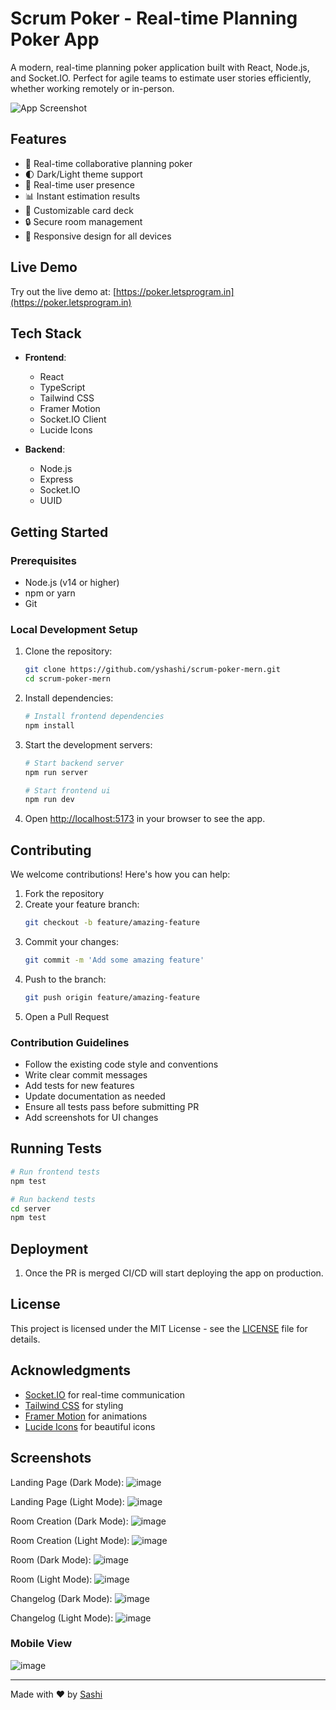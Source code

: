 # Scrum Poker - Real-time Planning Poker App

A modern, real-time planning poker application built with React, Node.js, and Socket.IO. Perfect for agile teams to estimate user stories efficiently, whether working remotely or in-person.

![App Screenshot](https://github.com/user-attachments/assets/9f3ad3ee-110e-4f33-99f8-a8046ed7deb0)

## Features

- 🎯 Real-time collaborative planning poker
- 🌓 Dark/Light theme support
- 👥 Real-time user presence
- 📊 Instant estimation results
- 🎲 Customizable card deck
- 🔒 Secure room management
- 📱 Responsive design for all devices

## Live Demo

Try out the live demo at: [https://poker.letsprogram.in](https://poker.letsprogram.in)

## Tech Stack

- **Frontend**:
  - React
  - TypeScript
  - Tailwind CSS
  - Framer Motion
  - Socket.IO Client
  - Lucide Icons

- **Backend**:
  - Node.js
  - Express
  - Socket.IO
  - UUID

## Getting Started

### Prerequisites

- Node.js (v14 or higher)
- npm or yarn
- Git

### Local Development Setup

1. Clone the repository:
   ```bash
   git clone https://github.com/yshashi/scrum-poker-mern.git
   cd scrum-poker-mern
   ```

2. Install dependencies:
   ```bash
   # Install frontend dependencies
   npm install
   ```

4. Start the development servers:
   ```bash
   # Start backend server
   npm run server

   # Start frontend ui
   npm run dev
   ```

5. Open [http://localhost:5173](http://localhost:5173) in your browser to see the app.

## Contributing

We welcome contributions! Here's how you can help:

1. Fork the repository
2. Create your feature branch:
   ```bash
   git checkout -b feature/amazing-feature
   ```
3. Commit your changes:
   ```bash
   git commit -m 'Add some amazing feature'
   ```
4. Push to the branch:
   ```bash
   git push origin feature/amazing-feature
   ```
5. Open a Pull Request

### Contribution Guidelines

- Follow the existing code style and conventions
- Write clear commit messages
- Add tests for new features
- Update documentation as needed
- Ensure all tests pass before submitting PR
- Add screenshots for UI changes

## Running Tests

```bash
# Run frontend tests
npm test

# Run backend tests
cd server
npm test
```

## Deployment

1. Once the PR  is merged CI/CD will start deploying the app on production.

## License

This project is licensed under the MIT License - see the [LICENSE](LICENSE) file for details.

## Acknowledgments

- [Socket.IO](https://socket.io/) for real-time communication
- [Tailwind CSS](https://tailwindcss.com/) for styling
- [Framer Motion](https://www.framer.com/motion/) for animations
- [Lucide Icons](https://lucide.dev/) for beautiful icons

## Screenshots
Landing Page (Dark Mode):
![image](https://github.com/user-attachments/assets/9f3ad3ee-110e-4f33-99f8-a8046ed7deb0)

Landing Page (Light Mode):
![image](https://github.com/user-attachments/assets/f2d04988-5fa2-4d07-898b-e2bf2c9ab856)

Room Creation (Dark Mode):
![image](https://github.com/user-attachments/assets/963f173d-f611-4638-9e62-a810a10c2b3d)

Room Creation (Light Mode):
![image](https://github.com/user-attachments/assets/307a4fce-b06c-4b35-8acb-4358757be3c1)

Room (Dark Mode):
![image](https://github.com/user-attachments/assets/376fa6c6-f53d-4133-8016-4198a3c98e14)

Room (Light Mode):
![image](https://github.com/user-attachments/assets/0443dddf-3d5c-429f-a8da-552bd05c88fa)

Changelog (Dark Mode):
![image](https://github.com/user-attachments/assets/d45a5abf-455b-45ff-b54e-9f540d5af58d)

Changelog (Light Mode):
![image](https://github.com/user-attachments/assets/51170ff0-baf1-499a-8ec8-1a60a9172ac0)


### Mobile View
![image](https://github.com/user-attachments/assets/c55896d9-6fe9-427f-a078-9d50a31bc987)


---

Made with ❤️ by [Sashi](https://github.com/yshashi)

[Stars Badge]: https://img.shields.io/github/stars/yshashi/scrum-poker-mern
[License Badge]: https://img.shields.io/github/license/yshashi/scrum-poker-mern
